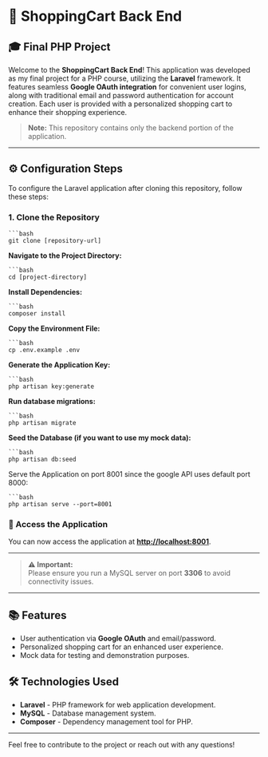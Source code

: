 # 🛒 ShoppingCart Back End 
## 🎓 Final PHP Project

Welcome to the **ShoppingCart Back End**! This application was developed as my final project for a PHP course, utilizing the **Laravel** framework. It features seamless **Google OAuth integration** for convenient user logins, along with traditional email and password authentication for account creation. Each user is provided with a personalized shopping cart to enhance their shopping experience.

> **Note:** This repository contains only the backend portion of the application.

---

## ⚙️ Configuration Steps

To configure the Laravel application after cloning this repository, follow these steps:

### 1. Clone the Repository

    ```bash
    git clone [repository-url]


**Navigate to the Project Directory:**

    ```bash
    cd [project-directory]

**Install Dependencies:**

    ```bash
    composer install

**Copy the Environment File:**
    
    ```bash
    cp .env.example .env

**Generate the Application Key:**
    
    ```bash
    php artisan key:generate

**Run database migrations:**
    
    ```bash
    php artisan migrate

**Seed the Database (if you want to use my mock data):**
    
    ```bash
    php artisan db:seed

Serve the Application on port 8001 since the google API uses default port 8000:
    
    ```bash
    php artisan serve --port=8001

### 🎉 Access the Application

You can now access the application at **[http://localhost:8001](http://localhost:8001)**.

---

> **⚠️ Important:**  
> Please ensure you run a MySQL server on port **3306** to avoid connectivity issues.

---

## 📚 Features

- User authentication via **Google OAuth** and email/password.
- Personalized shopping cart for an enhanced user experience.
- Mock data for testing and demonstration purposes.

## 🛠️ Technologies Used

- **Laravel** - PHP framework for web application development.
- **MySQL** - Database management system.
- **Composer** - Dependency management tool for PHP.

---

Feel free to contribute to the project or reach out with any questions!


